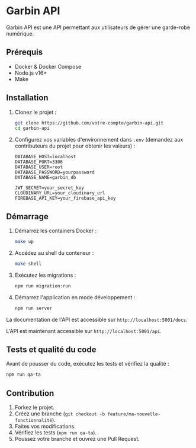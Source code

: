 
# Garbin API

Garbin API est une API permettant aux utilisateurs de gérer une garde-robe numérique.

## Prérequis

- Docker & Docker Compose
- Node.js v16+
- Make

## Installation

1. Clonez le projet :
    ```bash
    git clone https://github.com/votre-compte/garbin-api.git
    cd garbin-api
    ```

2. Configurez vos variables d'environnement dans `.env` (demandez aux contributeurs du projet pour obtenir les valeurs) :
    ```env
    DATABASE_HOST=localhost
    DATABASE_PORT=3306
    DATABASE_USER=root
    DATABASE_PASSWORD=yourpassword
    DATABASE_NAME=garbin_db

    JWT_SECRET=your_secret_key
    CLOUDINARY_URL=your_cloudinary_url
    FIREBASE_API_KEY=your_firebase_api_key
    ```

## Démarrage

1. Démarrez les containers Docker :
    ```bash
    make up
    ```

2. Accédez au shell du conteneur :
    ```bash
    make shell
    ```

3. Exécutez les migrations :
    ```bash
    npm run migration:run
    ```

4. Démarrez l'application en mode développement :
    ```bash
    npm run server
    ```
   
La documentation de l'API est accessible sur `http://localhost:5001/docs`.

L'API est maintenant accessible sur `http://localhost:5001/api`.

## Tests et qualité du code

Avant de pousser du code, exécutez les tests et vérifiez la qualité :
```bash
npm run qa-ta
```

## Contribution

1. Forkez le projet.
2. Créez une branche (`git checkout -b feature/ma-nouvelle-fonctionnalité`).
3. Faites vos modifications.
4. Vérifiez les tests (`npm run qa-ta`).
5. Poussez votre branche et ouvrez une Pull Request.
